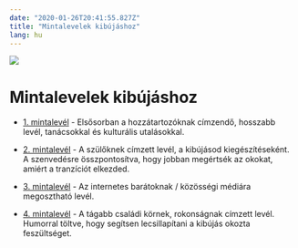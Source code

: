 ```yaml
---
date: "2020-01-26T20:41:55.827Z"
title: "Mintalevelek kibújáshoz"
lang: hu
---
```


<div class="header-image"><img src="assets/images/undraw_reading.svg" /></div>

# Mintalevelek kibújáshoz

* [1. mintalevél](/#/entry?id=mintalevel-kibujashoz-1) - Elsősorban a hozzátartozóknak címzendő, hosszabb levél, tanácsokkal és kulturális utalásokkal.

* [2. mintalevél](/#/entry?id=mintalevel-kibujashoz-2) - A szülőknek címzett levél, a kibújásod kiegészítéseként. A szenvedésre összpontosítva, hogy jobban megértsék az okokat, amiért a tranzíciót elkezded.


* [3. mintalevél](/#/entry?id=mintalevel-kibujashoz-3) - Az internetes barátoknak / közösségi médiára megosztható levél.

* [4. mintalevél](/#/entry?id=mintalevel-kibujashoz-4) - A tágabb családi körnek, rokonságnak címzett levél. Humorral töltve, hogy segítsen lecsillapítani a kibújás okozta feszültséget.

